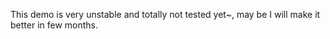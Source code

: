 This demo is very unstable and totally not tested yet~, may be I will make it better in few months.
